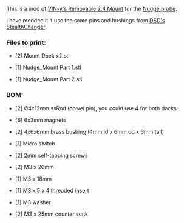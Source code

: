This is a mod of [VIN-y's Removable 2.4 Mount](https://github.com/zruncho3d/nudge/tree/main/User%20Mods/VIN-y/Removable%202.4%20Mount) for the [Nudge probe](https://github.com/zruncho3d/nudge/tree/main). 

I have modded it it use the same pins and bushings from [DSD's StealthChanger](https://github.com/DraftShift/StealthChanger). 

### Files to print:

* [2] Mount Dock x2.stl
  
* [1] Nudge_Mount Part 1.stl
  
* [1] Nudge_Mount Part 2.stl

### BOM:

* [2] Ø4x12mm ssRod (dowel pin), you could use 4 for both docks. 

* [6] 6x3mm magnets 

* [2] 4x6x6mm brass bushing (4mm id x 6mm od x 6mm tall)

* [1] Micro switch 

* [2] 2mm self-tapping screws 

* [2] M3 x 20mm 

* [1] M3 x 18mm

* [1] M3 x 5 x 4 threaded insert 

* [1] M3 washer 

* [2] M3 x 25mm counter sunk 


